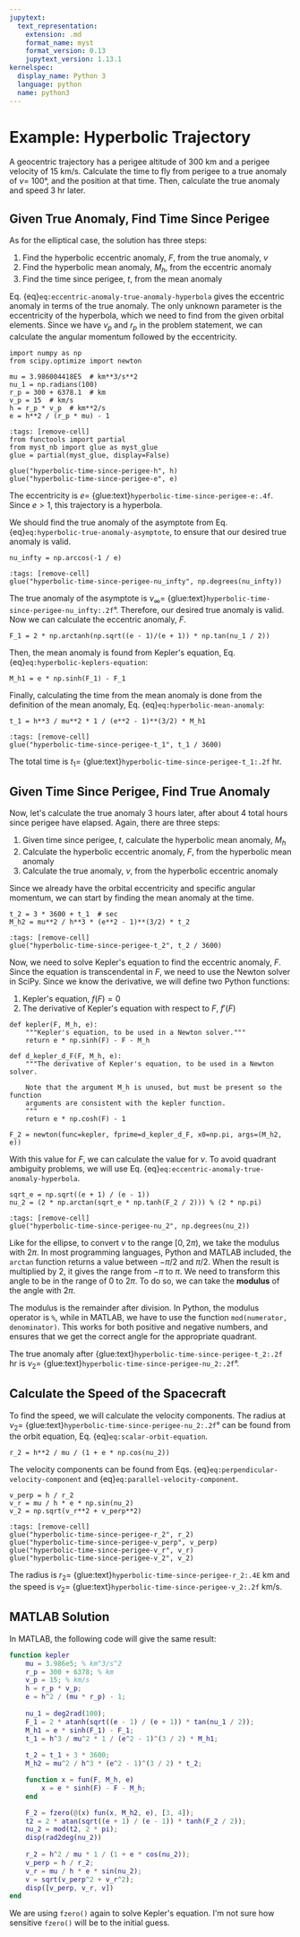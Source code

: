 ```yaml
---
jupytext:
  text_representation:
    extension: .md
    format_name: myst
    format_version: 0.13
    jupytext_version: 1.13.1
kernelspec:
  display_name: Python 3
  language: python
  name: python3
---
```


# Example: Hyperbolic Trajectory

A geocentric trajectory has a perigee altitude of 300 km and a perigee velocity of 15 km/s. Calculate the time to fly from perigee to a true anomaly of $\nu =$ 100°, and the position at that time. Then, calculate the true anomaly and speed 3 hr later.

## Given True Anomaly, Find Time Since Perigee

As for the elliptical case, the solution has three steps:

1. Find the hyperbolic eccentric anomaly, $F$, from the true anomaly, $\nu$
2. Find the hyperbolic mean anomaly, $M_h$, from the eccentric anomaly
3. Find the time since perigee, $t$, from the mean anomaly

Eq. {eq}`eq:eccentric-anomaly-true-anomaly-hyperbola` gives the eccentric anomaly in terms of the true anomaly. The only unknown parameter is the eccentricity of the hyperbola, which we need to find from the given orbital elements. Since we have $v_p$ and $r_p$ in the problem statement, we can calculate the angular momentum followed by the eccentricity.

```{code-cell} ipython3
import numpy as np
from scipy.optimize import newton

mu = 3.986004418E5  # km**3/s**2
nu_1 = np.radians(100)
r_p = 300 + 6378.1  # km
v_p = 15  # km/s
h = r_p * v_p  # km**2/s
e = h**2 / (r_p * mu) - 1
```

```{code-cell} ipython3
:tags: [remove-cell]
from functools import partial
from myst_nb import glue as myst_glue
glue = partial(myst_glue, display=False)

glue("hyperbolic-time-since-perigee-h", h)
glue("hyperbolic-time-since-perigee-e", e)
```

The eccentricity is $e =$ {glue:text}`hyperbolic-time-since-perigee-e:.4f`. Since $e > 1$, this trajectory is a hyperbola.

We should find the true anomaly of the asymptote from Eq. {eq}`eq:hyperbolic-true-anomaly-asymptote`, to ensure that our desired true anomaly is valid.

```{code-cell} ipython3
nu_infty = np.arccos(-1 / e)
```

```{code-cell} ipython3
:tags: [remove-cell]
glue("hyperbolic-time-since-perigee-nu_infty", np.degrees(nu_infty))
```

The true anomaly of the asymptote is $\nu_{\infty} =$ {glue:text}`hyperbolic-time-since-perigee-nu_infty:.2f`°. Therefore, our desired true anomaly is valid. Now we can calculate the eccentric anomaly, $F$.

```{code-cell} ipython3
F_1 = 2 * np.arctanh(np.sqrt((e - 1)/(e + 1)) * np.tan(nu_1 / 2))
```

Then, the mean anomaly is found from Kepler's equation, Eq. {eq}`eq:hyperbolic-keplers-equation`:

```{code-cell} ipython3
M_h1 = e * np.sinh(F_1) - F_1
```

Finally, calculating the time from the mean anomaly is done from the definition of the mean anomaly, Eq. {eq}`eq:hyperbolic-mean-anomaly`:

```{code-cell} ipython3
t_1 = h**3 / mu**2 * 1 / (e**2 - 1)**(3/2) * M_h1
```

```{code-cell} ipython3
:tags: [remove-cell]
glue("hyperbolic-time-since-perigee-t_1", t_1 / 3600)
```

The total time is $t_1 =$ {glue:text}`hyperbolic-time-since-perigee-t_1:.2f` hr.

## Given Time Since Perigee, Find True Anomaly

Now, let's calculate the true anomaly 3 hours later, after about 4 total hours since perigee have elapsed. Again, there are three steps:

1. Given time since perigee, $t$, calculate the hyperbolic mean anomaly, $M_h$
2. Calculate the hyperbolic eccentric anomaly, $F$, from the hyperbolic mean anomaly
3. Calculate the true anomaly, $\nu$, from the hyperbolic eccentric anomaly

Since we already have the orbital eccentricity and specific angular momentum, we can start by finding the mean anomaly at the time.

```{code-cell} ipython3
t_2 = 3 * 3600 + t_1  # sec
M_h2 = mu**2 / h**3 * (e**2 - 1)**(3/2) * t_2
```

```{code-cell} ipython3
:tags: [remove-cell]
glue("hyperbolic-time-since-perigee-t_2", t_2 / 3600)
```

Now, we need to solve Kepler's equation to find the eccentric anomaly, $F$. Since the equation is transcendental in $F$, we need to use the Newton solver in SciPy. Since we know the derivative, we will define two Python functions:

1. Kepler's equation, $f(F) = 0$
2. The derivative of Kepler's equation with respect to $F$, $f'(F)$

```{code-cell} ipython3
def kepler(F, M_h, e):
    """Kepler's equation, to be used in a Newton solver."""
    return e * np.sinh(F) - F - M_h

def d_kepler_d_F(F, M_h, e):
    """The derivative of Kepler's equation, to be used in a Newton solver.
    
    Note that the argument M_h is unused, but must be present so the function
    arguments are consistent with the kepler function.
    """
    return e * np.cosh(F) - 1

F_2 = newton(func=kepler, fprime=d_kepler_d_F, x0=np.pi, args=(M_h2, e))
```

With this value for $F$, we can calculate the value for $\nu$. To avoid quadrant ambiguity problems, we will use Eq. {eq}`eq:eccentric-anomaly-true-anomaly-hyperbola`.

```{code-cell} ipython3
sqrt_e = np.sqrt((e + 1) / (e - 1)) 
nu_2 = (2 * np.arctan(sqrt_e * np.tanh(F_2 / 2))) % (2 * np.pi)
```

```{code-cell} ipython3
:tags: [remove-cell]
glue("hyperbolic-time-since-perigee-nu_2", np.degrees(nu_2))
```

Like for the ellipse, to convert $\nu$ to the range $[0, 2\pi)$, we take the modulus with $2\pi$. In most programming languages, Python and MATLAB included, the `arctan` function returns a value between $-\pi/2$ and $\pi/2$. When the result is multiplied by 2, it gives the range from $-\pi$ to $\pi$. We need to transform this angle to be in the range of $0$ to $2\pi$. To do so, we can take the **modulus** of the angle with $2\pi$.

The modulus is the remainder after division. In Python, the modulus operator is `%`, while in MATLAB, we have to use the function `mod(numerator, denominator)`. This works for both positive and negative numbers, and ensures that we get the correct angle for the appropriate quadrant.

The true anomaly after {glue:text}`hyperbolic-time-since-perigee-t_2:.2f` hr is $\nu_2 =$ {glue:text}`hyperbolic-time-since-perigee-nu_2:.2f`°.

## Calculate the Speed of the Spacecraft

To find the speed, we will calculate the velocity components. The radius at $\nu_2 =$ {glue:text}`hyperbolic-time-since-perigee-nu_2:.2f`° can be found from the orbit equation, Eq. {eq}`eq:scalar-orbit-equation`.

```{code-cell} ipython3
r_2 = h**2 / mu / (1 + e * np.cos(nu_2))
```

The velocity components can be found from Eqs. {eq}`eq:perpendicular-velocity-component` and {eq}`eq:parallel-velocity-component`.

```{code-cell} ipython3
v_perp = h / r_2
v_r = mu / h * e * np.sin(nu_2)
v_2 = np.sqrt(v_r**2 + v_perp**2)
```

```{code-cell} ipython3
:tags: [remove-cell]
glue("hyperbolic-time-since-perigee-r_2", r_2)
glue("hyperbolic-time-since-perigee-v_perp", v_perp)
glue("hyperbolic-time-since-perigee-v_r", v_r)
glue("hyperbolic-time-since-perigee-v_2", v_2)
```

The radius is $r_2 =$ {glue:text}`hyperbolic-time-since-perigee-r_2:.4E` km and the speed is $v_2 =$ {glue:text}`hyperbolic-time-since-perigee-v_2:.2f` km/s.

## MATLAB Solution

In MATLAB, the following code will give the same result:

```matlab
function kepler
    mu = 3.986e5; % km^3/s^2
    r_p = 300 + 6378; % km
    v_p = 15; % km/s
    h = r_p * v_p;
    e = h^2 / (mu * r_p) - 1;
    
    nu_1 = deg2rad(100);
    F_1 = 2 * atanh(sqrt((e - 1) / (e + 1)) * tan(nu_1 / 2));
    M_h1 = e * sinh(F_1) - F_1;
    t_1 = h^3 / mu^2 * 1 / (e^2 - 1)^(3 / 2) * M_h1;
    
    t_2 = t_1 + 3 * 3600;
    M_h2 = mu^2 / h^3 * (e^2 - 1)^(3 / 2) * t_2;

    function x = fun(F, M_h, e)
        x = e * sinh(F) - F - M_h;
    end

    F_2 = fzero(@(x) fun(x, M_h2, e), [3, 4]);
    t2 = 2 * atan(sqrt((e + 1) / (e - 1)) * tanh(F_2 / 2));
    nu_2 = mod(t2, 2 * pi);
    disp(rad2deg(nu_2))
    
    r_2 = h^2 / mu * 1 / (1 + e * cos(nu_2));
    v_perp = h / r_2;
    v_r = mu / h * e * sin(nu_2);
    v = sqrt(v_perp^2 + v_r^2);
    disp([v_perp, v_r, v])
end
```

We are using `fzero()` again to solve Kepler's equation. I'm not sure how sensitive `fzero()` will be to the initial guess.
